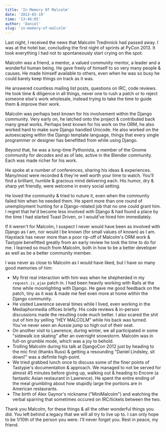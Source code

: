 ```yaml
---
title: 'In Memory Of Malcolm'
date: '2013-03-19'
time: '13:46:05'
author: 'Daniel'
slug: 'in-memory-of-malcolm'
---
```


Last night, I received the news that Malcolm Tredinnick had passed away. I was
at the hotel bar, concluding the first night of sprints at PyCon 2013. It took
everything I had not to spontaneously start crying on the spot.

Malcolm was a friend, a mentor, a valued community mentor, a leader and a
wonderful human being. He gave freely of himself to so very many people &
causes. He made himself available to others, even when he was so busy he could
barely keep things on track as it was.

He answered countless mailing list posts, questions on IRC, code reviews. He
took time & diligence in all things, never one to rush a patch or to reject
someone else's work wholesale, instead trying to take the time to guide them
& improve their work.

Malcolm was perhaps best known for his involvement within the Django community.
Very early on, he latched onto the project & contributed back many great works.
Perhaps best known for his work on the ORM, he also worked hard to make sure
Django handled Unicode. He also worked on the autoescaping within the Django
template language, things that every single programmer or designer has
benefitted from while using Django.

Beyond that, he was a long-time Pythonista, a member of the Gnome community for
*decades* and as of late, active in the Blender community. Each was made richer
for his work.

He spoke at a number of conferences, sharing his ideas & experiences. Many/most
were recorded & they're well worth your time to watch. You'll find a brilliant,
humble & gracious mind delivering each. His humor, dry & sharp yet friendly,
were welcome in every social setting.

He loved the community & tried to nuture it, even when the community failed him
when he needed them. He spent more than one round of unemployment hunting for
a Django-related job that no one could grant him. I regret that he'd become less
involved with Django & had found a place by the time I had started Toast Driven,
or I would've hired him immediately.

If it weren't for Malcolm, I suspect I never would have been as involved with
Django as I am, nor would I be known (for small values of known) as I am.
Haystack has never more than a poor rip-off of Malcolm's ORM work & Tastypie
benefitted greatly from an early review he took the time to do for me. I learned
so much from Malcolm, both in how to be a better developer as well as be a
better community member.

I was never as close to Malcolm as I would have liked, but I have so many good
memories of him:

* My first real interaction with him was when he shepherded in my
  ``request.is_ajax`` patch in. I had been heavily working with Rails at the
  time while moonlighting with Django. He gave me good feedback on the patch,
  tiny as it was & made me feel even more at home within the Django community.
* He visited Lawrence several times while I lived, even working in the
  Mediaphormedia offices briefly. His code reviews & in-person discussions made
  the resulting code much better. I also scared the shit out of him by yelling
  "HEY MALCOLM" while his back was turned. You've never seen an Aussie jump so
  high out of their seat.
* On another visit to Lawrence, during winter, we all participated in some
  "sidewalk ice skating" after an overnight snowstorm. Malcolm was in full-on
  grumble mode, which was a joy to behold.
* Trolling Malcolm during his talk at DjangoCon 2012 just by heading to the mic
  first (thanks Russ) & getting a resounding "Daniel Lindsley, sit down!"
  was a definite high-point.
* We tried grabbed lunch once to discuss some of the finer points of Tastypie's
  documentation & approach. We managed to not be served for almost 45 minutes
  before giving up, walking out & heading to Encore (a fantastic Asian
  restaurant in Lawrence). He spent the entire ending of the meal grumbling
  about how stupidly large the portions are in American restaurants.
* The birth of Alex Gaynor's nickname ("MiniMalcolm") and watching the verbal
  sparring that sometimes occured on IRC/tickets between the two.

Thank you Malcolm, for these things & all the other wonderful things you did.
You left behind a legacy that we will all try to live up to. I can only hope
to be 1/10th of the person you were. I'll never forget you. Rest in peace, my
friend.
